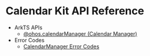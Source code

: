 # Calendar Kit API Reference

- ArkTS APIs
  - [@ohos.calendarManager (Calendar Manager)](js-apis-calendarManager.md)
- Error Codes
  - [CalendarManager Error Codes](errorcode-calendarManager.md)
